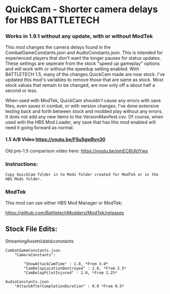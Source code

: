 # QuickCam - Shorter camera delays for HBS BATTLETECH
### Works in 1.9.1 without any update, with or without ModTek
This mod changes the camera delays found in the CombatGameConstants.json and AudioConstants.json.  This is intended for experienced players that don't want the longer pauses for status updates.  These settings are seperate from the stock "speed up gameplay" options and will work with or without the speedup setting enabled.  With BATTLETECH 1.5, many of the changes QuickCam made are now stock.  I've updated this mod's variables to remove those that are same as stock.  Most stock values that remain to be changed, are now only off a about half a second or less.

When used with ModTek, QuickCam shouldn't cause any errors with save files, even saves in combat, or with version changes. I've done extensive testing back and forth between stock and modded play without any errors. It does not add any new items to the VersionManifest.csv.  Of course, when used with the HBS Mod Loader, any save that has this mod enabled will need it going forward as normal.

#### 1.5 A/B Video https://youtu.be/FSuSgwByn30
Old pre-1.5 comparison video here: https://youtu.be/pmEC6UIdYws

### Instructions:

    Copy QuickCam folder in to Mods folder created for ModTek or in the HBS Mods folder.
    
### ModTek
This mod can use either HBS Mod Manager or ModTek:

https://github.com/BattletechModders/ModTek/releases

## Stock File Edits:
StreamingAssets\data\constants

    CombatGameConstants.json
        "CameraConstants":
    
            "ShowAttackCamTime" : 1.8, *From 3.0*
            "CamDelayLocationDestroyed" : 2.0, *From 2.5*
            "CamDelayPilotInjured" : 2.0, *From 2.25*

    AudioConstants.json
        "AttackAfterCompletionDuration" : 0.0 *From 0.5*
